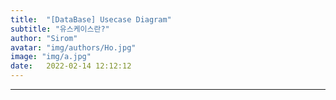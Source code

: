 ```yaml
---
title:  "[DataBase] Usecase Diagram"
subtitle: "유스케이스란?"
author: "Sirom"
avatar: "img/authors/Ho.jpg"
image: "img/a.jpg"
date:   2022-02-14 12:12:12
---
```

***

